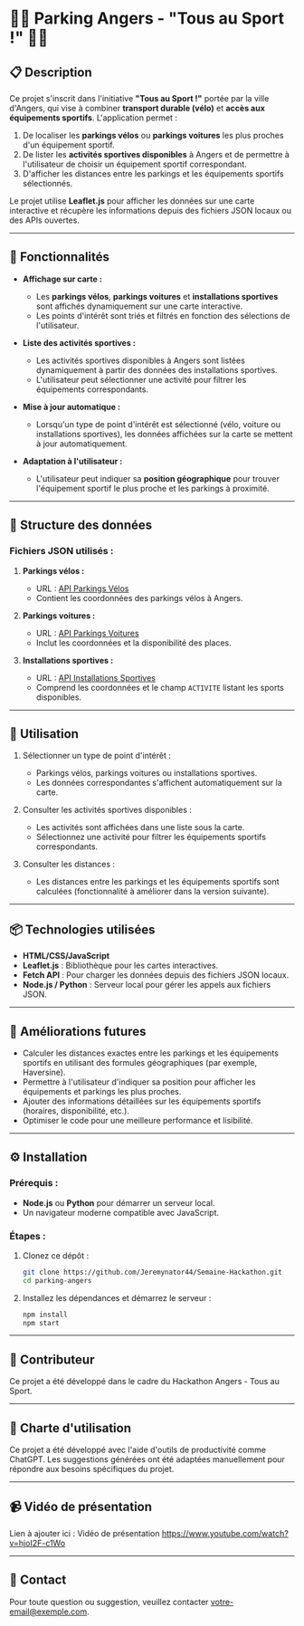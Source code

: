 # 🚴‍♂️ Parking Angers - "Tous au Sport !" 🏋️‍♀️

## 📋 Description

Ce projet s'inscrit dans l'initiative **"Tous au Sport !"** portée par la ville d'Angers, qui vise à combiner **transport durable (vélo)** et **accès aux équipements sportifs**. L'application permet :

1. De localiser les **parkings vélos** ou **parkings voitures** les plus proches d'un équipement sportif.
2. De lister les **activités sportives disponibles** à Angers et de permettre à l'utilisateur de choisir un équipement sportif correspondant.
3. D'afficher les distances entre les parkings et les équipements sportifs sélectionnés.

Le projet utilise **Leaflet.js** pour afficher les données sur une carte interactive et récupère les informations depuis des fichiers JSON locaux ou des APIs ouvertes.

---

## 🌟 Fonctionnalités

- **Affichage sur carte :**
    - Les **parkings vélos**, **parkings voitures** et **installations sportives** sont affichés dynamiquement sur une carte interactive.
    - Les points d'intérêt sont triés et filtrés en fonction des sélections de l'utilisateur.

- **Liste des activités sportives :**
    - Les activités sportives disponibles à Angers sont listées dynamiquement à partir des données des installations sportives.
    - L'utilisateur peut sélectionner une activité pour filtrer les équipements correspondants.

- **Mise à jour automatique :**
    - Lorsqu'un type de point d'intérêt est sélectionné (vélo, voiture ou installations sportives), les données affichées sur la carte se mettent à jour automatiquement.

- **Adaptation à l'utilisateur :**
    - L'utilisateur peut indiquer sa **position géographique** pour trouver l'équipement sportif le plus proche et les parkings à proximité.

---

## 📁 Structure des données

### Fichiers JSON utilisés :
1. **Parkings vélos :**
     - URL : [API Parkings Vélos](https://angersloiremetropole.opendatasoft.com/explore/dataset/parking-velo-angers/information/)
     - Contient les coordonnées des parkings vélos à Angers.

2. **Parkings voitures :**
     - URL : [API Parkings Voitures](https://angersloiremetropole.opendatasoft.com/explore/dataset/parking-angers/table/)
     - Inclut les coordonnées et la disponibilité des places.

3. **Installations sportives :**
     - URL : [API Installations Sportives](https://angersloiremetropole.opendatasoft.com/explore/dataset/equipements-sportifs-angers/information/)
     - Comprend les coordonnées et le champ `ACTIVITE` listant les sports disponibles.

---

## 📌 Utilisation

1. Sélectionner un type de point d'intérêt :
     - Parkings vélos, parkings voitures ou installations sportives.
     - Les données correspondantes s'affichent automatiquement sur la carte.

2. Consulter les activités sportives disponibles :
     - Les activités sont affichées dans une liste sous la carte.
     - Sélectionnez une activité pour filtrer les équipements sportifs correspondants.

3. Consulter les distances :
     - Les distances entre les parkings et les équipements sportifs sont calculées (fonctionnalité à améliorer dans la version suivante).

---

## 📦 Technologies utilisées

- **HTML/CSS/JavaScript**
- **Leaflet.js** : Bibliothèque pour les cartes interactives.
- **Fetch API** : Pour charger les données depuis des fichiers JSON locaux.
- **Node.js / Python** : Serveur local pour gérer les appels aux fichiers JSON.

---

## 🚀 Améliorations futures

- Calculer les distances exactes entre les parkings et les équipements sportifs en utilisant des formules géographiques (par exemple, Haversine).
- Permettre à l'utilisateur d'indiquer sa position pour afficher les équipements et parkings les plus proches.
- Ajouter des informations détaillées sur les équipements sportifs (horaires, disponibilité, etc.).
- Optimiser le code pour une meilleure performance et lisibilité.

---

## ⚙️ Installation

### Prérequis :
- **Node.js** ou **Python** pour démarrer un serveur local.
- Un navigateur moderne compatible avec JavaScript.

### Étapes :
1. Clonez ce dépôt :
     ```bash
     git clone https://github.com/Jeremynator44/Semaine-Hackathon.git
     cd parking-angers
     ```

2. Installez les dépendances et démarrez le serveur :
     ```bash
     npm install
     npm start
     ```

---

## 👤 Contributeur

Ce projet a été développé dans le cadre du Hackathon Angers - Tous au Sport.

---

## 📄 Charte d'utilisation

Ce projet a été développé avec l'aide d'outils de productivité comme ChatGPT. Les suggestions générées ont été adaptées manuellement pour répondre aux besoins spécifiques du projet.

---

## 📹 Vidéo de présentation

Lien à ajouter ici : Vidéo de présentation
https://www.youtube.com/watch?v=hjoI2F-c1Wo

---

## 📧 Contact

Pour toute question ou suggestion, veuillez contacter votre-email@exemple.com.